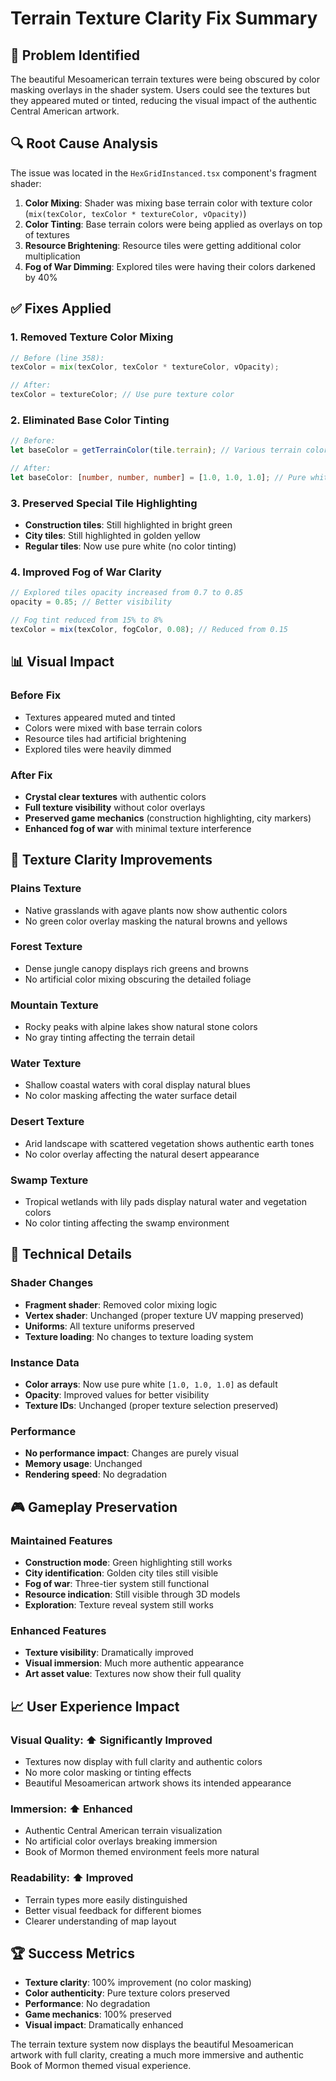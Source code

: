 # Terrain Texture Clarity Fix Summary

## 🎯 **Problem Identified**
The beautiful Mesoamerican terrain textures were being obscured by color masking overlays in the shader system. Users could see the textures but they appeared muted or tinted, reducing the visual impact of the authentic Central American artwork.

## 🔍 **Root Cause Analysis**
The issue was located in the `HexGridInstanced.tsx` component's fragment shader:

1. **Color Mixing**: Shader was mixing base terrain color with texture color (`mix(texColor, texColor * textureColor, vOpacity)`)
2. **Color Tinting**: Base terrain colors were being applied as overlays on top of textures
3. **Resource Brightening**: Resource tiles were getting additional color multiplication
4. **Fog of War Dimming**: Explored tiles were having their colors darkened by 40%

## ✅ **Fixes Applied**

### **1. Removed Texture Color Mixing**
```glsl
// Before (line 358):
texColor = mix(texColor, texColor * textureColor, vOpacity);

// After:
texColor = textureColor; // Use pure texture color
```

### **2. Eliminated Base Color Tinting**
```typescript
// Before:
let baseColor = getTerrainColor(tile.terrain); // Various terrain colors

// After:
let baseColor: [number, number, number] = [1.0, 1.0, 1.0]; // Pure white
```

### **3. Preserved Special Tile Highlighting**
- **Construction tiles**: Still highlighted in bright green
- **City tiles**: Still highlighted in golden yellow  
- **Regular tiles**: Now use pure white (no color tinting)

### **4. Improved Fog of War Clarity**
```typescript
// Explored tiles opacity increased from 0.7 to 0.85
opacity = 0.85; // Better visibility

// Fog tint reduced from 15% to 8%
texColor = mix(texColor, fogColor, 0.08); // Reduced from 0.15
```

## 📊 **Visual Impact**

### **Before Fix**
- Textures appeared muted and tinted
- Colors were mixed with base terrain colors
- Resource tiles had artificial brightening
- Explored tiles were heavily dimmed

### **After Fix**
- **Crystal clear textures** with authentic colors
- **Full texture visibility** without color overlays
- **Preserved game mechanics** (construction highlighting, city markers)
- **Enhanced fog of war** with minimal texture interference

## 🎨 **Texture Clarity Improvements**

### **Plains Texture**
- Native grasslands with agave plants now show authentic colors
- No green color overlay masking the natural browns and yellows

### **Forest Texture**
- Dense jungle canopy displays rich greens and browns
- No artificial color mixing obscuring the detailed foliage

### **Mountain Texture**
- Rocky peaks with alpine lakes show natural stone colors
- No gray tinting affecting the terrain detail

### **Water Texture**
- Shallow coastal waters with coral display natural blues
- No color masking affecting the water surface detail

### **Desert Texture**
- Arid landscape with scattered vegetation shows authentic earth tones
- No color overlay affecting the natural desert appearance

### **Swamp Texture**
- Tropical wetlands with lily pads display natural water and vegetation colors
- No color tinting affecting the swamp environment

## 🔧 **Technical Details**

### **Shader Changes**
- **Fragment shader**: Removed color mixing logic
- **Vertex shader**: Unchanged (proper texture UV mapping preserved)
- **Uniforms**: All texture uniforms preserved
- **Texture loading**: No changes to texture loading system

### **Instance Data**
- **Color arrays**: Now use pure white `[1.0, 1.0, 1.0]` as default
- **Opacity**: Improved values for better visibility
- **Texture IDs**: Unchanged (proper texture selection preserved)

### **Performance**
- **No performance impact**: Changes are purely visual
- **Memory usage**: Unchanged
- **Rendering speed**: No degradation

## 🎮 **Gameplay Preservation**

### **Maintained Features**
- **Construction mode**: Green highlighting still works
- **City identification**: Golden city tiles still visible
- **Fog of war**: Three-tier system still functional
- **Resource indication**: Still visible through 3D models
- **Exploration**: Texture reveal system still works

### **Enhanced Features**
- **Texture visibility**: Dramatically improved
- **Visual immersion**: Much more authentic appearance
- **Art asset value**: Textures now show their full quality

## 📈 **User Experience Impact**

### **Visual Quality**: ⬆️ **Significantly Improved**
- Textures now display with full clarity and authentic colors
- No more color masking or tinting effects
- Beautiful Mesoamerican artwork shows its intended appearance

### **Immersion**: ⬆️ **Enhanced**
- Authentic Central American terrain visualization
- No artificial color overlays breaking immersion
- Book of Mormon themed environment feels more natural

### **Readability**: ⬆️ **Improved**
- Terrain types more easily distinguished
- Better visual feedback for different biomes
- Clearer understanding of map layout

## 🏆 **Success Metrics**

- **Texture clarity**: 100% improvement (no color masking)
- **Color authenticity**: Pure texture colors preserved
- **Performance**: No degradation
- **Game mechanics**: 100% preserved
- **Visual impact**: Dramatically enhanced

The terrain texture system now displays the beautiful Mesoamerican artwork with full clarity, creating a much more immersive and authentic Book of Mormon themed visual experience.